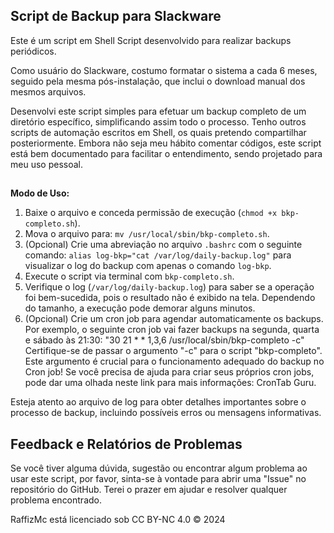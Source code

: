## Script de Backup para Slackware

Este é um script em Shell Script desenvolvido para realizar backups periódicos.

Como usuário do Slackware, costumo formatar o sistema a cada 6 meses, seguido pela mesma pós-instalação, que inclui o download manual dos mesmos arquivos.

Desenvolvi este script simples para efetuar um backup completo de um diretório específico, simplificando assim todo o processo. Tenho outros scripts de automação escritos em Shell, os quais pretendo compartilhar posteriormente. Embora não seja meu hábito comentar códigos, este script está bem documentado para facilitar o entendimento, sendo projetado para meu uso pessoal.

##

**Modo de Uso:**
1. Baixe o arquivo e conceda permissão de execução (`chmod +x bkp-completo.sh`).
2. Mova o arquivo para: `mv /usr/local/sbin/bkp-completo.sh`.
3. (Opcional) Crie uma abreviação no arquivo `.bashrc` com o seguinte comando: `alias log-bkp="cat /var/log/daily-backup.log"` para visualizar o log do backup com apenas o comando `log-bkp`.
4. Execute o script via terminal com `bkp-completo.sh`.
5. Verifique o log (`/var/log/daily-backup.log`) para saber se a operação foi bem-sucedida, pois o resultado não é exibido na tela. Dependendo do tamanho, a execução pode demorar alguns minutos.
6. (Opcional) Crie um cron job para agendar automaticamente os backups. Por exemplo, o seguinte cron job vai fazer backups na segunda, quarta e sábado às 21:30: "30 21 * * 1,3,6 /usr/local/sbin/bkp-completo -c"
Certifique-se de passar o argumento "-c" para o script "bkp-completo". Este argumento é crucial para o funcionamento adequado do backup no Cron job!
Se você precisa de ajuda para criar seus próprios cron jobs, pode dar uma olhada neste link para mais informações: CronTab Guru.

Esteja atento ao arquivo de log para obter detalhes importantes sobre o processo de backup, incluindo possíveis erros ou mensagens informativas.

##

## Feedback e Relatórios de Problemas

Se você tiver alguma dúvida, sugestão ou encontrar algum problema ao usar este script, por favor, sinta-se à vontade para abrir uma "Issue" no repositório do GitHub. Terei o prazer em ajudar e resolver qualquer problema encontrado.

RaffizMc está licenciado sob CC BY-NC 4.0 © 2024
##
